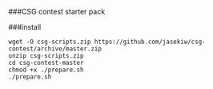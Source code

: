 ###CSG contest starter pack

###install
```
wget -O csg-scripts.zip https://github.com/jasekiw/csg-contest/archive/master.zip
unzip csg-scripts.zip
cd csg-contest-master
chmod +x ./prepare.sh
./prepare.sh
```



